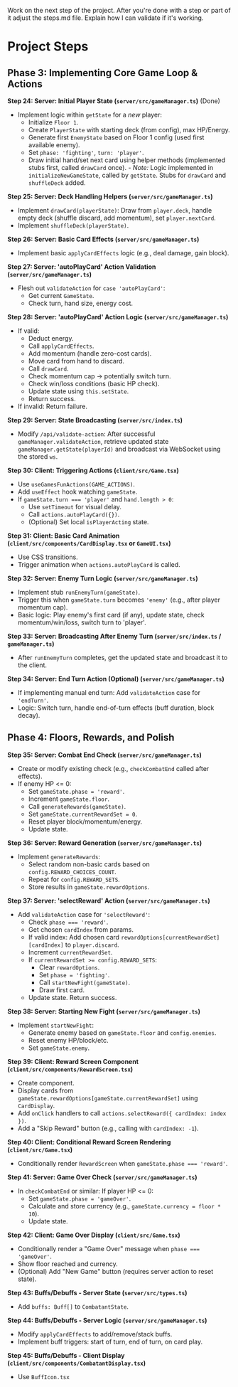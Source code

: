 Work on the next step of the project. After you're done with a step or part of it adjust the steps.md file.
Explain how I can validate if it's working. 

# Project Steps
## Phase 3: Implementing Core Game Loop & Actions
**Step 24: Server: Initial Player State (`server/src/gameManager.ts`)** (Done)
   - Implement logic within `getState` for a *new* player:
     - Initialize `Floor 1`.
     - Create `PlayerState` with starting deck (from config), max HP/Energy.
     - Generate first `EnemyState` based on Floor 1 config (used first available enemy).
     - Set `phase: 'fighting'`, `turn: 'player'`.
     - Draw initial hand/set next card using helper methods (implemented stubs first, called `drawCard` once).
    - *Note:* Logic implemented in `initializeNewGameState`, called by `getState`. Stubs for `drawCard` and `shuffleDeck` added.

**Step 25: Server: Deck Handling Helpers (`server/src/gameManager.ts`)**
   - Implement `drawCard(playerState)`: Draw from `player.deck`, handle empty deck (shuffle discard, add momentum), set `player.nextCard`.
   - Implement `shuffleDeck(playerState)`.

**Step 26: Server: Basic Card Effects (`server/src/gameManager.ts`)**
   - Implement basic `applyCardEffects` logic (e.g., deal damage, gain block).

**Step 27: Server: 'autoPlayCard' Action Validation (`server/src/gameManager.ts`)**
   - Flesh out `validateAction` for `case 'autoPlayCard'`:
     - Get current `GameState`.
     - Check turn, hand size, energy cost.

**Step 28: Server: 'autoPlayCard' Action Logic (`server/src/gameManager.ts`)**
   - If valid:
     - Deduct energy.
     - Call `applyCardEffects`.
     - Add momentum (handle zero-cost cards).
     - Move card from hand to discard.
     - Call `drawCard`.
     - Check momentum cap -> potentially switch turn.
     - Check win/loss conditions (basic HP check).
     - Update state using `this.setState`.
     - Return success.
   - If invalid: Return failure.

**Step 29: Server: State Broadcasting (`server/src/index.ts`)**
   - Modify `/api/validate-action`: After successful `gameManager.validateAction`, retrieve updated state `gameManager.getState(playerId)` and broadcast via WebSocket using the stored `ws`.

**Step 30: Client: Triggering Actions (`client/src/Game.tsx`)**
   - Use `useGamesFunActions(GAME_ACTIONS)`.
   - Add `useEffect` hook watching `gameState`.
   - If `gameState.turn === 'player'` and `hand.length > 0`:
     - Use `setTimeout` for visual delay.
     - Call `actions.autoPlayCard({})`.
     - (Optional) Set local `isPlayerActing` state.

**Step 31: Client: Basic Card Animation (`client/src/components/CardDisplay.tsx` or `GameUI.tsx`)**
   - Use CSS transitions.
   - Trigger animation when `actions.autoPlayCard` is called.

**Step 32: Server: Enemy Turn Logic (`server/src/gameManager.ts`)**
   - Implement stub `runEnemyTurn(gameState)`.
   - Trigger this when `gameState.turn` becomes `'enemy'` (e.g., after player momentum cap).
   - Basic logic: Play enemy's first card (if any), update state, check momentum/win/loss, switch turn to 'player'.

**Step 33: Server: Broadcasting After Enemy Turn (`server/src/index.ts` / `gameManager.ts`)**
   - After `runEnemyTurn` completes, get the updated state and broadcast it to the client.

**Step 34: Server: End Turn Action (Optional) (`server/src/gameManager.ts`)**
   - If implementing manual end turn: Add `validateAction` case for `'endTurn'`.
   - Logic: Switch turn, handle end-of-turn effects (buff duration, block decay).

## Phase 4: Floors, Rewards, and Polish

**Step 35: Server: Combat End Check (`server/src/gameManager.ts`)**
   - Create or modify existing check (e.g., `checkCombatEnd` called after effects).
   - If enemy HP <= 0:
     - Set `gameState.phase = 'reward'`.
     - Increment `gameState.floor`.
     - Call `generateRewards(gameState)`.
     - Set `gameState.currentRewardSet = 0`.
     - Reset player block/momentum/energy.
     - Update state.

**Step 36: Server: Reward Generation (`server/src/gameManager.ts`)**
   - Implement `generateRewards`:
     - Select random non-basic cards based on `config.REWARD_CHOICES_COUNT`.
     - Repeat for `config.REWARD_SETS`.
     - Store results in `gameState.rewardOptions`.

**Step 37: Server: 'selectReward' Action (`server/src/gameManager.ts`)**
   - Add `validateAction` case for `'selectReward'`:
     - Check `phase === 'reward'`.
     - Get chosen `cardIndex` from params.
     - If valid index: Add chosen card `rewardOptions[currentRewardSet][cardIndex]` to `player.discard`.
     - Increment `currentRewardSet`.
     - If `currentRewardSet >= config.REWARD_SETS`:
       - Clear `rewardOptions`.
       - Set `phase = 'fighting'`.
       - Call `startNewFight(gameState)`.
       - Draw first card.
     - Update state. Return success.

**Step 38: Server: Starting New Fight (`server/src/gameManager.ts`)**
   - Implement `startNewFight`:
     - Generate enemy based on `gameState.floor` and `config.enemies`.
     - Reset enemy HP/block/etc.
     - Set `gameState.enemy`.

**Step 39: Client: Reward Screen Component (`client/src/components/RewardScreen.tsx`)**
   - Create component.
   - Display cards from `gameState.rewardOptions[gameState.currentRewardSet]` using `CardDisplay`.
   - Add `onClick` handlers to call `actions.selectReward({ cardIndex: index })`.
   - Add a "Skip Reward" button (e.g., calling with `cardIndex: -1`).

**Step 40: Client: Conditional Reward Screen Rendering (`client/src/Game.tsx`)**
   - Conditionally render `RewardScreen` when `gameState.phase === 'reward'`.

**Step 41: Server: Game Over Check (`server/src/gameManager.ts`)**
   - In `checkCombatEnd` or similar: If player HP <= 0:
     - Set `gameState.phase = 'gameOver'`.
     - Calculate and store currency (e.g., `gameState.currency = floor * 10`).
     - Update state.

**Step 42: Client: Game Over Display (`client/src/Game.tsx`)**
   - Conditionally render a "Game Over" message when `phase === 'gameOver'`.
   - Show floor reached and currency.
   - (Optional) Add "New Game" button (requires server action to reset state).

**Step 43: Buffs/Debuffs - Server State (`server/src/types.ts`)**
   - Add `buffs: Buff[]` to `CombatantState`.

**Step 44: Buffs/Debuffs - Server Logic (`server/src/gameManager.ts`)**
   - Modify `applyCardEffects` to add/remove/stack buffs.
   - Implement buff triggers: start of turn, end of turn, on card play.

**Step 45: Buffs/Debuffs - Client Display (`client/src/components/CombatantDisplay.tsx`)**
   - Use `BuffIcon.tsx`